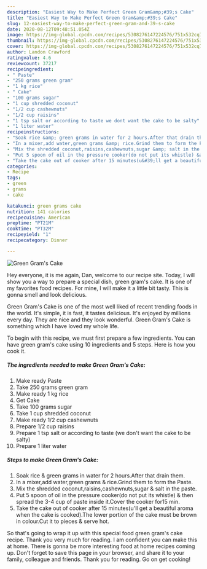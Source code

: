```yaml
---
description: "Easiest Way to Make Perfect Green Gram&amp;#39;s Cake"
title: "Easiest Way to Make Perfect Green Gram&amp;#39;s Cake"
slug: 12-easiest-way-to-make-perfect-green-gram-and-39-s-cake
date: 2020-08-12T09:48:51.054Z
image: https://img-global.cpcdn.com/recipes/5308276147224576/751x532cq70/green-grams-cake-recipe-main-photo.jpg
thumbnail: https://img-global.cpcdn.com/recipes/5308276147224576/751x532cq70/green-grams-cake-recipe-main-photo.jpg
cover: https://img-global.cpcdn.com/recipes/5308276147224576/751x532cq70/green-grams-cake-recipe-main-photo.jpg
author: Landon Crawford
ratingvalue: 4.6
reviewcount: 37217
recipeingredient:
- " Paste"
- "250 grams green gram"
- "1 kg rice"
- " Cake"
- "100 grams sugar"
- "1 cup shredded coconut"
- "1/2 cup cashewnuts"
- "1/2 cup raisins"
- "1 tsp salt or according to taste we dont want the cake to be salty"
- "1 liter water"
recipeinstructions:
- "Soak rice &amp; green grams in water for 2 hours.After that drain them."
- "In a mixer,add water,green grams &amp; rice.Grind them to form the Paste."
- "Mix the shredded coconut,raisins,cashewnuts,sugar &amp; salt in the paste."
- "Put 5 spoon of oil in the pressure cooker(do not put its whistle) &amp; then spread the 3-4 cup of paste inside it.Cover the cooker for15 min."
- "Take the cake out of cooker after 15 minutes(u&#39;ll get a beautiful aroma when the cake is cooked).The lower portion of the cake must be brown in colour.Cut it to pieces &amp; serve hot."
categories:
- Recipe
tags:
- green
- grams
- cake

katakunci: green grams cake 
nutrition: 141 calories
recipecuisine: American
preptime: "PT21M"
cooktime: "PT32M"
recipeyield: "1"
recipecategory: Dinner

---
```



![Green Gram&#39;s Cake](https://img-global.cpcdn.com/recipes/5308276147224576/751x532cq70/green-grams-cake-recipe-main-photo.jpg)

Hey everyone, it is me again, Dan, welcome to our recipe site. Today, I will show you a way to prepare a special dish, green gram&#39;s cake. It is one of my favorites food recipes. For mine, I will make it a little bit tasty. This is gonna smell and look delicious.

Green Gram&#39;s Cake is one of the most well liked of recent trending foods in the world. It's simple, it is fast, it tastes delicious. It's enjoyed by millions every day. They are nice and they look wonderful. Green Gram&#39;s Cake is something which I have loved my whole life.




To begin with this recipe, we must first prepare a few ingredients. You can have green gram&#39;s cake using 10 ingredients and 5 steps. Here is how you cook it.

<!--inarticleads1-->

##### The ingredients needed to make Green Gram&#39;s Cake:

1. Make ready  Paste
1. Take 250 grams green gram
1. Make ready 1 kg rice
1. Get  Cake
1. Take 100 grams sugar
1. Take 1 cup shredded coconut
1. Make ready 1/2 cup cashewnuts
1. Prepare 1/2 cup raisins
1. Prepare 1 tsp salt or according to taste (we don&#39;t want the cake to be salty)
1. Prepare 1 liter water




<!--inarticleads2-->

##### Steps to make Green Gram&#39;s Cake:

1. Soak rice &amp; green grams in water for 2 hours.After that drain them.
1. In a mixer,add water,green grams &amp; rice.Grind them to form the Paste.
1. Mix the shredded coconut,raisins,cashewnuts,sugar &amp; salt in the paste.
1. Put 5 spoon of oil in the pressure cooker(do not put its whistle) &amp; then spread the 3-4 cup of paste inside it.Cover the cooker for15 min.
1. Take the cake out of cooker after 15 minutes(u&#39;ll get a beautiful aroma when the cake is cooked).The lower portion of the cake must be brown in colour.Cut it to pieces &amp; serve hot.




So that's going to wrap it up with this special food green gram&#39;s cake recipe. Thank you very much for reading. I am confident you can make this at home. There is gonna be more interesting food at home recipes coming up. Don't forget to save this page in your browser, and share it to your family, colleague and friends. Thank you for reading. Go on get cooking!
